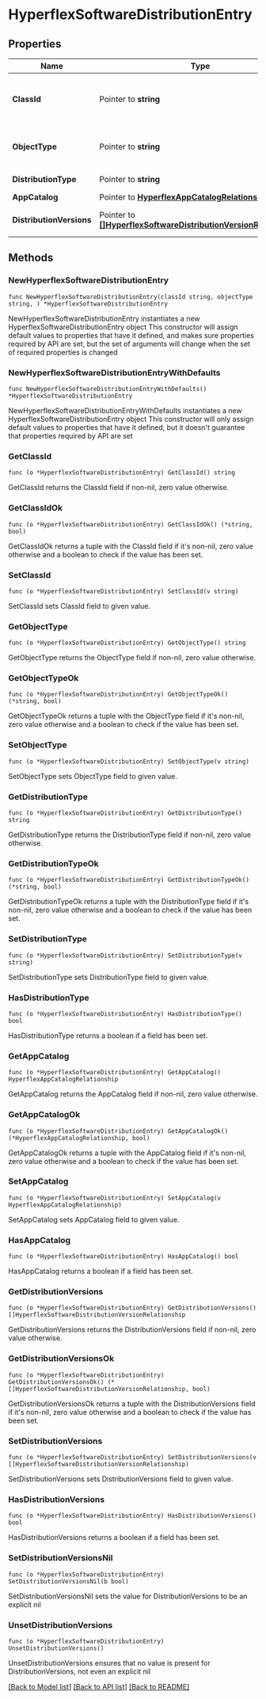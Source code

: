 # HyperflexSoftwareDistributionEntry

## Properties

Name | Type | Description | Notes
------------ | ------------- | ------------- | -------------
**ClassId** | Pointer to **string** | The fully-qualified name of the instantiated, concrete type. This property is used as a discriminator to identify the type of the payload when marshaling and unmarshaling data. | [default to "hyperflex.SoftwareDistributionEntry"]
**ObjectType** | Pointer to **string** | The fully-qualified name of the instantiated, concrete type. The value should be the same as the &#39;ClassId&#39; property. | [default to "hyperflex.SoftwareDistributionEntry"]
**DistributionType** | Pointer to **string** | The HyperFlex Software Distribution type. | [optional] 
**AppCatalog** | Pointer to [**HyperflexAppCatalogRelationship**](HyperflexAppCatalogRelationship.md) |  | [optional] 
**DistributionVersions** | Pointer to [**[]HyperflexSoftwareDistributionVersionRelationship**](HyperflexSoftwareDistributionVersionRelationship.md) | An array of relationships to hyperflexSoftwareDistributionVersion resources. | [optional] 

## Methods

### NewHyperflexSoftwareDistributionEntry

`func NewHyperflexSoftwareDistributionEntry(classId string, objectType string, ) *HyperflexSoftwareDistributionEntry`

NewHyperflexSoftwareDistributionEntry instantiates a new HyperflexSoftwareDistributionEntry object
This constructor will assign default values to properties that have it defined,
and makes sure properties required by API are set, but the set of arguments
will change when the set of required properties is changed

### NewHyperflexSoftwareDistributionEntryWithDefaults

`func NewHyperflexSoftwareDistributionEntryWithDefaults() *HyperflexSoftwareDistributionEntry`

NewHyperflexSoftwareDistributionEntryWithDefaults instantiates a new HyperflexSoftwareDistributionEntry object
This constructor will only assign default values to properties that have it defined,
but it doesn't guarantee that properties required by API are set

### GetClassId

`func (o *HyperflexSoftwareDistributionEntry) GetClassId() string`

GetClassId returns the ClassId field if non-nil, zero value otherwise.

### GetClassIdOk

`func (o *HyperflexSoftwareDistributionEntry) GetClassIdOk() (*string, bool)`

GetClassIdOk returns a tuple with the ClassId field if it's non-nil, zero value otherwise
and a boolean to check if the value has been set.

### SetClassId

`func (o *HyperflexSoftwareDistributionEntry) SetClassId(v string)`

SetClassId sets ClassId field to given value.


### GetObjectType

`func (o *HyperflexSoftwareDistributionEntry) GetObjectType() string`

GetObjectType returns the ObjectType field if non-nil, zero value otherwise.

### GetObjectTypeOk

`func (o *HyperflexSoftwareDistributionEntry) GetObjectTypeOk() (*string, bool)`

GetObjectTypeOk returns a tuple with the ObjectType field if it's non-nil, zero value otherwise
and a boolean to check if the value has been set.

### SetObjectType

`func (o *HyperflexSoftwareDistributionEntry) SetObjectType(v string)`

SetObjectType sets ObjectType field to given value.


### GetDistributionType

`func (o *HyperflexSoftwareDistributionEntry) GetDistributionType() string`

GetDistributionType returns the DistributionType field if non-nil, zero value otherwise.

### GetDistributionTypeOk

`func (o *HyperflexSoftwareDistributionEntry) GetDistributionTypeOk() (*string, bool)`

GetDistributionTypeOk returns a tuple with the DistributionType field if it's non-nil, zero value otherwise
and a boolean to check if the value has been set.

### SetDistributionType

`func (o *HyperflexSoftwareDistributionEntry) SetDistributionType(v string)`

SetDistributionType sets DistributionType field to given value.

### HasDistributionType

`func (o *HyperflexSoftwareDistributionEntry) HasDistributionType() bool`

HasDistributionType returns a boolean if a field has been set.

### GetAppCatalog

`func (o *HyperflexSoftwareDistributionEntry) GetAppCatalog() HyperflexAppCatalogRelationship`

GetAppCatalog returns the AppCatalog field if non-nil, zero value otherwise.

### GetAppCatalogOk

`func (o *HyperflexSoftwareDistributionEntry) GetAppCatalogOk() (*HyperflexAppCatalogRelationship, bool)`

GetAppCatalogOk returns a tuple with the AppCatalog field if it's non-nil, zero value otherwise
and a boolean to check if the value has been set.

### SetAppCatalog

`func (o *HyperflexSoftwareDistributionEntry) SetAppCatalog(v HyperflexAppCatalogRelationship)`

SetAppCatalog sets AppCatalog field to given value.

### HasAppCatalog

`func (o *HyperflexSoftwareDistributionEntry) HasAppCatalog() bool`

HasAppCatalog returns a boolean if a field has been set.

### GetDistributionVersions

`func (o *HyperflexSoftwareDistributionEntry) GetDistributionVersions() []HyperflexSoftwareDistributionVersionRelationship`

GetDistributionVersions returns the DistributionVersions field if non-nil, zero value otherwise.

### GetDistributionVersionsOk

`func (o *HyperflexSoftwareDistributionEntry) GetDistributionVersionsOk() (*[]HyperflexSoftwareDistributionVersionRelationship, bool)`

GetDistributionVersionsOk returns a tuple with the DistributionVersions field if it's non-nil, zero value otherwise
and a boolean to check if the value has been set.

### SetDistributionVersions

`func (o *HyperflexSoftwareDistributionEntry) SetDistributionVersions(v []HyperflexSoftwareDistributionVersionRelationship)`

SetDistributionVersions sets DistributionVersions field to given value.

### HasDistributionVersions

`func (o *HyperflexSoftwareDistributionEntry) HasDistributionVersions() bool`

HasDistributionVersions returns a boolean if a field has been set.

### SetDistributionVersionsNil

`func (o *HyperflexSoftwareDistributionEntry) SetDistributionVersionsNil(b bool)`

 SetDistributionVersionsNil sets the value for DistributionVersions to be an explicit nil

### UnsetDistributionVersions
`func (o *HyperflexSoftwareDistributionEntry) UnsetDistributionVersions()`

UnsetDistributionVersions ensures that no value is present for DistributionVersions, not even an explicit nil

[[Back to Model list]](../README.md#documentation-for-models) [[Back to API list]](../README.md#documentation-for-api-endpoints) [[Back to README]](../README.md)



